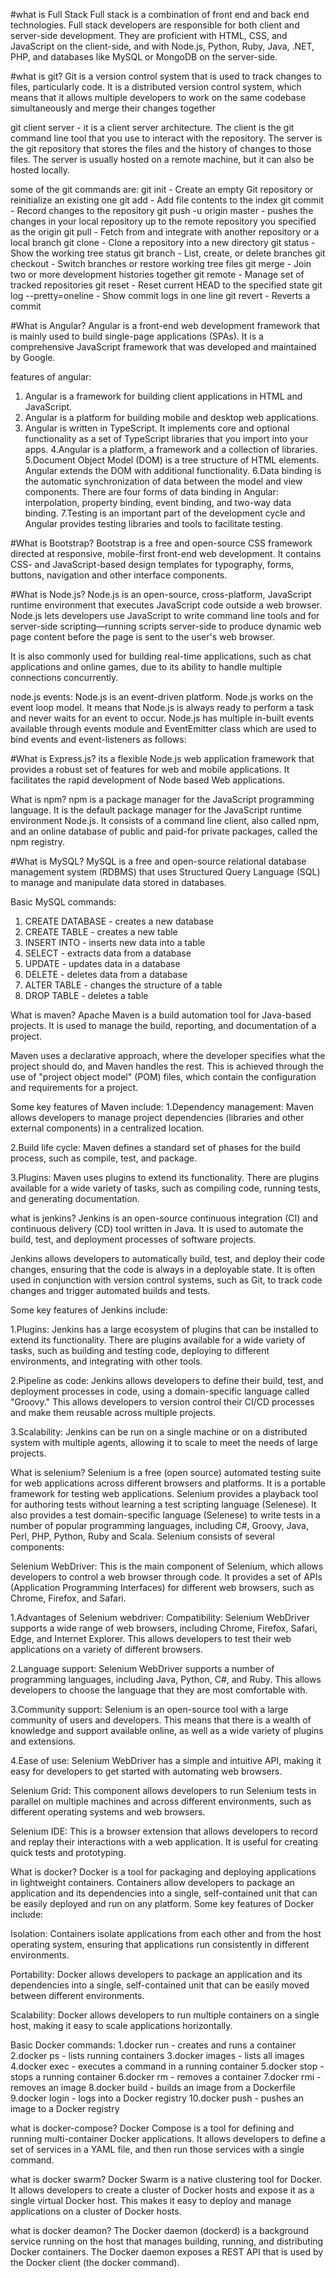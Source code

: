 #what is Full Stack
Full stack is a combination of front end and back end technologies. Full stack developers are responsible for both client and server-side development. They are proficient with HTML, CSS, and JavaScript on the client-side, and with Node.js, Python, Ruby, Java, .NET, PHP, and databases like MySQL or MongoDB on the server-side.

#what is git?
Git is a version control system that is used to track changes to files, particularly code. It is a distributed version control system, which means that it allows multiple developers to work on the same codebase simultaneously and merge their changes together

git client server - it is a client server architecture. The client is the git command line tool that you use to interact with the repository. The server is the git repository that stores the files and the history of changes to those files. The server is usually hosted on a remote machine, but it can also be hosted locally.

some of the git commands are:
git init - Create an empty Git repository or reinitialize an existing one
git add - Add file contents to the index
git commit - Record changes to the repository
git push -u origin master - pushes the changes in your local repository up to the remote repository you specified as the origin
git pull - Fetch from and integrate with another repository or a local branch
git clone - Clone a repository into a new directory
git status - Show the working tree status
git branch - List, create, or delete branches
git checkout - Switch branches or restore working tree files
git merge - Join two or more development histories together
git remote - Manage set of tracked repositories
git reset - Reset current HEAD to the specified state
git log --pretty=oneline - Show commit logs in one line
git revert - Reverts a commit


#What is Angular?
Angular is a front-end web development framework that is mainly used to build single-page applications (SPAs). It is a comprehensive JavaScript framework that was developed and maintained by Google.

features of angular:
1. Angular is a framework for building client applications in HTML and JavaScript.
2. Angular is a platform for building mobile and desktop web applications.
3. Angular is written in TypeScript. It implements core and optional functionality as a set of TypeScript libraries that you import into your apps.
4.Angular is a platform, a framework and a collection of libraries.
5.Document Object Model (DOM) is a tree structure of HTML elements. Angular extends the DOM with additional functionality.
6.Data binding is the automatic synchronization of data between the model and view components. There are four forms of data binding in Angular: interpolation, property binding, event binding, and two-way data binding.
7.Testing is an important part of the development cycle and Angular provides testing libraries and tools to facilitate testing.

#What is Bootstrap?
Bootstrap is a free and open-source CSS framework directed at responsive, mobile-first front-end web development. It contains CSS- and JavaScript-based design templates for typography, forms, buttons, navigation and other interface components.

#What is Node.js?
Node.js is an open-source, cross-platform, JavaScript runtime environment that executes JavaScript code outside a web browser. Node.js lets developers use JavaScript to write command line tools and for server-side scripting—running scripts server-side to produce dynamic web page content before the page is sent to the user's web browser.

It is also commonly used for building real-time applications, such as chat applications and online games, due to its ability to handle multiple connections concurrently.

node.js events:
Node.js is an event-driven platform. Node.js works on the event loop model. It means that Node.js is always ready to perform a task and never waits for an event to occur. Node.js has multiple in-built events available through events module and EventEmitter class which are used to bind events and event-listeners as follows:

#What is Express.js?
its a flexible Node.js web application framework that provides a robust set of features for web and mobile applications. It facilitates the rapid development of Node based Web applications. 


What is npm?
npm is a package manager for the JavaScript programming language. It is the default package manager for the JavaScript runtime environment Node.js. It consists of a command line client, also called npm, and an online database of public and paid-for private packages, called the npm registry.


#What is MySQL?
MySQL is a free and open-source relational database management system (RDBMS) that uses Structured Query Language (SQL) to manage and manipulate data stored in databases.

Basic MySQL commands:
1. CREATE DATABASE - creates a new database
2. CREATE TABLE - creates a new table
3. INSERT INTO - inserts new data into a table
4. SELECT - extracts data from a database
5. UPDATE - updates data in a database
6. DELETE - deletes data from a database
7. ALTER TABLE - changes the structure of a table
8. DROP TABLE - deletes a table

What is maven?
Apache Maven is a build automation tool for Java-based projects. It is used to manage the build, reporting, and documentation of a project.

Maven uses a declarative approach, where the developer specifies what the project should do, and Maven handles the rest. This is achieved through the use of "project object model" (POM) files, which contain the configuration and requirements for a project.

Some key features of Maven include:
1.Dependency management: Maven allows developers to manage project dependencies (libraries and   other external components) in a centralized location.

2.Build life cycle: Maven defines a standard set of phases for the build process, such as compile, test, and package.

3.Plugins: Maven uses plugins to extend its functionality. There are plugins available for a wide variety of tasks, such as compiling code, running tests, and generating documentation.

what is jenkins?
Jenkins is an open-source continuous integration (CI) and continuous delivery (CD) tool written in Java. It is used to automate the build, test, and deployment processes of software projects.

Jenkins allows developers to automatically build, test, and deploy their code changes, ensuring that the code is always in a deployable state. It is often used in conjunction with version control systems, such as Git, to track code changes and trigger automated builds and tests.

Some key features of Jenkins include:

1.Plugins: Jenkins has a large ecosystem of plugins that can be installed to extend its functionality. There are plugins available for a wide variety of tasks, such as building and testing code, deploying to different environments, and integrating with other tools.

2.Pipeline as code: Jenkins allows developers to define their build, test, and deployment processes in code, using a domain-specific language called "Groovy." This allows developers to version control their CI/CD processes and make them reusable across multiple projects.

3.Scalability: Jenkins can be run on a single machine or on a distributed system with multiple agents, allowing it to scale to meet the needs of large projects.

What is selenium?
Selenium is a free (open source) automated testing suite for web applications across different browsers and platforms. It is a portable framework for testing web applications. Selenium provides a playback tool for authoring tests without learning a test scripting language (Selenese). It also provides a test domain-specific language (Selenese) to write tests in a number of popular programming languages, including C#, Groovy, Java, Perl, PHP, Python, Ruby and Scala.
Selenium consists of several components:

Selenium WebDriver: This is the main component of Selenium, which allows developers to control a web browser through code. It provides a set of APIs (Application Programming Interfaces) for different web browsers, such as Chrome, Firefox, and Safari.

1.Advantages of Selenium webdriver:
Compatibility: Selenium WebDriver supports a wide range of web browsers, including Chrome, Firefox, Safari, Edge, and Internet Explorer. This allows developers to test their web applications on a variety of different browsers.

2.Language support: Selenium WebDriver supports a number of programming languages, including Java, Python, C#, and Ruby. This allows developers to choose the language that they are most comfortable with.

3.Community support: Selenium is an open-source tool with a large community of users and developers. This means that there is a wealth of knowledge and support available online, as well as a wide variety of plugins and extensions.

4.Ease of use: Selenium WebDriver has a simple and intuitive API, making it easy for developers to get started with automating web browsers.

Selenium Grid: This component allows developers to run Selenium tests in parallel on multiple machines and across different environments, such as different operating systems and web browsers.

Selenium IDE: This is a browser extension that allows developers to record and replay their interactions with a web application. It is useful for creating quick tests and prototyping.

What is docker?
Docker is a tool for packaging and deploying applications in lightweight containers. Containers allow developers to package an application and its dependencies into a single, self-contained unit that can be easily deployed and run on any platform.
Some key features of Docker include:

Isolation: Containers isolate applications from each other and from the host operating system, ensuring that applications run consistently in different environments.

Portability: Docker allows developers to package an application and its dependencies into a single, self-contained unit that can be easily moved between different environments.

Scalability: Docker allows developers to run multiple containers on a single host, making it easy to scale applications horizontally.

Basic Docker commands:
1.docker run - creates and runs a container
2.docker ps - lists running containers
3.docker images - lists all images
4.docker exec - executes a command in a running container
5.docker stop - stops a running container
6.docker rm - removes a container
7.docker rmi - removes an image
8.docker build - builds an image from a Dockerfile
9.docker login - logs into a Docker registry
10.docker push - pushes an image to a Docker registry

what is docker-compose?
Docker Compose is a tool for defining and running multi-container Docker applications. It allows developers to define a set of services in a YAML file, and then run those services with a single command.

what is docker swarm?
Docker Swarm is a native clustering tool for Docker. It allows developers to create a cluster of Docker hosts and expose it as a single virtual Docker host. This makes it easy to deploy and manage applications on a cluster of Docker hosts.

what is docker deamon?
The Docker daemon (dockerd) is a background service running on the host that manages building, running, and distributing Docker containers. The Docker daemon exposes a REST API that is used by the Docker client (the docker command).
